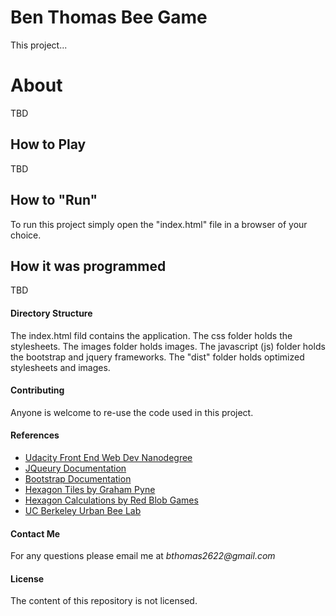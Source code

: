 Ben Thomas Bee Game 
===============================

This project...

# **About**

TBD

## How to Play 

TBD

## How to "Run"

To run this project simply open the "index.html" file in a browser of your choice.

## How it was programmed

TBD

#### Directory Structure

The index.html fild contains the application. The css folder holds the stylesheets. The images folder holds images. The javascript (js) folder holds the bootstrap and jquery frameworks. The "dist" folder holds optimized stylesheets and images. 

#### Contributing

Anyone is welcome to re-use the code used in this project.

#### References

* [Udacity Front End Web Dev Nanodegree](https://www.udacity.com/course/front-end-web-developer-nanodegree--nd001)
* [JQueury Documentation](https://api.jquery.com/)
* [Bootstrap Documentation](http://getbootstrap.com/)
* [Hexagon Tiles by Graham Pyne](http://codepen.io/gpyne/pen/iElhp)
* [Hexagon Calculations by Red Blob Games](http://www.redblobgames.com/grids/hexagons/)
* [UC Berkeley Urban Bee Lab](http://www.helpabee.org/seasonal-bee-gardening.html)

#### Contact Me

For any questions please email me at _bthomas2622@gmail.com_

#### License

The content of this repository is not licensed. 